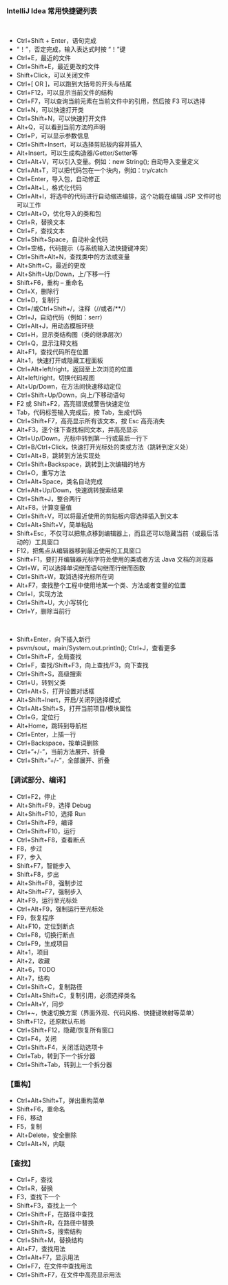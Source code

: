 ### IntelliJ Idea 常用快捷键列表
 
* Ctrl+Shift + Enter，语句完成
* “！”，否定完成，输入表达式时按 “！”键
* Ctrl+E，最近的文件
* Ctrl+Shift+E，最近更改的文件
* Shift+Click，可以关闭文件
* Ctrl+[ OR ]，可以跑到大括号的开头与结尾
* Ctrl+F12，可以显示当前文件的结构
* Ctrl+F7，可以查询当前元素在当前文件中的引用，然后按 F3 可以选择
* Ctrl+N，可以快速打开类
* Ctrl+Shift+N，可以快速打开文件
* Alt+Q，可以看到当前方法的声明
* Ctrl+P，可以显示参数信息
* Ctrl+Shift+Insert，可以选择剪贴板内容并插入
* Alt+Insert，可以生成构造器/Getter/Setter等
* Ctrl+Alt+V，可以引入变量。例如：new String(); 自动导入变量定义
* Ctrl+Alt+T，可以把代码包在一个块内，例如：try/catch
* Ctrl+Enter，导入包，自动修正
* Ctrl+Alt+L，格式化代码
* Ctrl+Alt+I，将选中的代码进行自动缩进编排，这个功能在编辑 JSP 文件时也可以工作
* Ctrl+Alt+O，优化导入的类和包
* Ctrl+R，替换文本
* Ctrl+F，查找文本
* Ctrl+Shift+Space，自动补全代码
* Ctrl+空格，代码提示（与系统输入法快捷键冲突）
* Ctrl+Shift+Alt+N，查找类中的方法或变量
* Alt+Shift+C，最近的更改
* Alt+Shift+Up/Down，上/下移一行
* Shift+F6，重构 – 重命名
* Ctrl+X，删除行
* Ctrl+D，复制行
* Ctrl+/或Ctrl+Shift+/，注释（//或者/**/）
* Ctrl+J，自动代码（例如：serr）
* Ctrl+Alt+J，用动态模板环绕
* Ctrl+H，显示类结构图（类的继承层次）
* Ctrl+Q，显示注释文档
* Alt+F1，查找代码所在位置
* Alt+1，快速打开或隐藏工程面板
* Ctrl+Alt+left/right，返回至上次浏览的位置
* Alt+left/right，切换代码视图
* Alt+Up/Down，在方法间快速移动定位
* Ctrl+Shift+Up/Down，向上/下移动语句
* F2 或 Shift+F2，高亮错误或警告快速定位
* Tab，代码标签输入完成后，按 Tab，生成代码
* Ctrl+Shift+F7，高亮显示所有该文本，按 Esc 高亮消失
* Alt+F3，逐个往下查找相同文本，并高亮显示
* Ctrl+Up/Down，光标中转到第一行或最后一行下
* Ctrl+B/Ctrl+Click，快速打开光标处的类或方法（跳转到定义处）
* Ctrl+Alt+B，跳转到方法实现处
* Ctrl+Shift+Backspace，跳转到上次编辑的地方
* Ctrl+O，重写方法
* Ctrl+Alt+Space，类名自动完成
* Ctrl+Alt+Up/Down，快速跳转搜索结果
* Ctrl+Shift+J，整合两行
* Alt+F8，计算变量值
* Ctrl+Shift+V，可以将最近使用的剪贴板内容选择插入到文本
* Ctrl+Alt+Shift+V，简单粘贴
* Shift+Esc，不仅可以把焦点移到编辑器上，而且还可以隐藏当前（或最后活动的）工具窗口
* F12，把焦点从编辑器移到最近使用的工具窗口
* Shift+F1，要打开编辑器光标字符处使用的类或者方法 Java 文档的浏览器
* Ctrl+W，可以选择单词继而语句继而行继而函数
* Ctrl+Shift+W，取消选择光标所在词
* Alt+F7，查找整个工程中使用地某一个类、方法或者变量的位置
* Ctrl+I，实现方法
* Ctrl+Shift+U，大小写转化
* Ctrl+Y，删除当前行

 
* Shift+Enter，向下插入新行
* psvm/sout，main/System.out.println(); Ctrl+J，查看更多
* Ctrl+Shift+F，全局查找
* Ctrl+F，查找/Shift+F3，向上查找/F3，向下查找
* Ctrl+Shift+S，高级搜索
* Ctrl+U，转到父类
* Ctrl+Alt+S，打开设置对话框
* Alt+Shift+Inert，开启/关闭列选择模式
* Ctrl+Alt+Shift+S，打开当前项目/模块属性
* Ctrl+G，定位行
* Alt+Home，跳转到导航栏
* Ctrl+Enter，上插一行
* Ctrl+Backspace，按单词删除
* Ctrl+”+/-”，当前方法展开、折叠
* Ctrl+Shift+”+/-”，全部展开、折叠
### 【调试部分、编译】
* Ctrl+F2，停止
* Alt+Shift+F9，选择 Debug
* Alt+Shift+F10，选择 Run
* Ctrl+Shift+F9，编译
* Ctrl+Shift+F10，运行
* Ctrl+Shift+F8，查看断点
* F8，步过
* F7，步入
* Shift+F7，智能步入
* Shift+F8，步出
* Alt+Shift+F8，强制步过
* Alt+Shift+F7，强制步入
* Alt+F9，运行至光标处
* Ctrl+Alt+F9，强制运行至光标处
* F9，恢复程序
* Alt+F10，定位到断点
* Ctrl+F8，切换行断点
* Ctrl+F9，生成项目
* Alt+1，项目
* Alt+2，收藏
* Alt+6，TODO
* Alt+7，结构
* Ctrl+Shift+C，复制路径
* Ctrl+Alt+Shift+C，复制引用，必须选择类名
* Ctrl+Alt+Y，同步
* Ctrl+~，快速切换方案（界面外观、代码风格、快捷键映射等菜单）
* Shift+F12，还原默认布局
* Ctrl+Shift+F12，隐藏/恢复所有窗口
* Ctrl+F4，关闭
* Ctrl+Shift+F4，关闭活动选项卡
* Ctrl+Tab，转到下一个拆分器
* Ctrl+Shift+Tab，转到上一个拆分器
### 【重构】
* Ctrl+Alt+Shift+T，弹出重构菜单
* Shift+F6，重命名
* F6，移动
* F5，复制
* Alt+Delete，安全删除
* Ctrl+Alt+N，内联
### 【查找】
* Ctrl+F，查找
* Ctrl+R，替换
* F3，查找下一个
* Shift+F3，查找上一个
* Ctrl+Shift+F，在路径中查找
* Ctrl+Shift+R，在路径中替换
* Ctrl+Shift+S，搜索结构
* Ctrl+Shift+M，替换结构
* Alt+F7，查找用法
* Ctrl+Alt+F7，显示用法
* Ctrl+F7，在文件中查找用法
* Ctrl+Shift+F7，在文件中高亮显示用法
